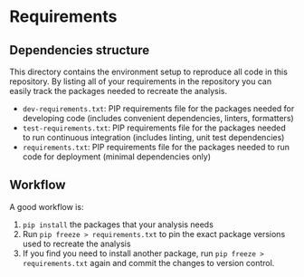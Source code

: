 # Requirements

## Dependencies structure
This directory contains the environment setup to reproduce all code in this repository. By listing all of your requirements
in the repository you can easily track the packages needed to recreate the analysis.

- `dev-requirements.txt`: PIP requirements file for the packages needed for developing code (includes convenient dependencies, linters, formatters)
- `test-requirements.txt`: PIP requirements file for the packages needed to run continuous integration (includes linting, unit test dependencies)
- `requirements.txt`: PIP requirements file for the packages needed to run code for deployment (minimal dependencies only)

## Workflow
A good workflow is:
1. `pip install` the packages that your analysis needs
2. Run `pip freeze > requirements.txt` to pin the exact package versions used to recreate the analysis
3. If you find you need to install another package, run `pip freeze > requirements.txt` again and commit the changes to version control.